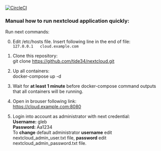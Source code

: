 [![CircleCI](https://circleci.com/gh/tide34/nextcloud.svg?style=svg)](https://app.circleci.com/pipelines/github/tide34/nextcloud)

### Manual how to run nextcloud application quickly:  
  
Run next commands:  
  
0) Edit /etc/hosts file. Insert following line in the end of file:  
   `127.0.0.1	cloud.example.com`
    
1) Clone this repository:  
   git clone https://github.com/tide34/nextcloud.git  
  
2) Up all containers:  
   docker-compose up -d  
  
3) Wait for **at least 1 minute** before docker-compose command outputs that all containers will be running.  
  
4) Open in brouser following link:  
   https://cloud.example.com:8080  
  
5) Login into account as administrator with next credential:  
   **Username:** gleb  
   **Password:** Aa1234   
   To **change** default administrator **username** edit nextcloud_admin_user.txt file, **password** edit nextcloud_admin_password.txt file.
